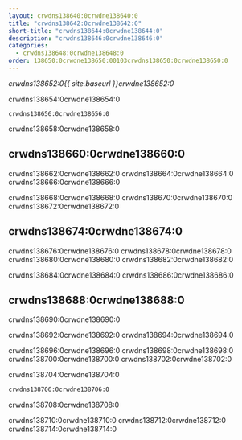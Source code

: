 ```yaml
---
layout: crwdns138640:0crwdne138640:0
title: "crwdns138642:0crwdne138642:0"
short-title: "crwdns138644:0crwdne138644:0"
description: "crwdns138646:0crwdne138646:0"
categories:
  - crwdns138648:0crwdne138648:0
order: 138650:0crwdne138650:00103crwdns138650:0crwdne138650:0
---
```

*crwdns138652:0{{ site.baseurl }}crwdne138652:0*

crwdns138654:0crwdne138654:0

    crwdns138656:0crwdne138656:0
    

crwdns138658:0crwdne138658:0

## crwdns138660:0crwdne138660:0

crwdns138662:0crwdne138662:0 crwdns138664:0crwdne138664:0 crwdns138666:0crwdne138666:0

crwdns138668:0crwdne138668:0 crwdns138670:0crwdne138670:0 crwdns138672:0crwdne138672:0

## crwdns138674:0crwdne138674:0

crwdns138676:0crwdne138676:0 crwdns138678:0crwdne138678:0 crwdns138680:0crwdne138680:0 crwdns138682:0crwdne138682:0

crwdns138684:0crwdne138684:0 crwdns138686:0crwdne138686:0

## crwdns138688:0crwdne138688:0

crwdns138690:0crwdne138690:0

crwdns138692:0crwdne138692:0 crwdns138694:0crwdne138694:0

crwdns138696:0crwdne138696:0 crwdns138698:0crwdne138698:0 crwdns138700:0crwdne138700:0 crwdns138702:0crwdne138702:0

crwdns138704:0crwdne138704:0

```bash
crwdns138706:0crwdne138706:0
```

crwdns138708:0crwdne138708:0

crwdns138710:0crwdne138710:0 crwdns138712:0crwdne138712:0 crwdns138714:0crwdne138714:0